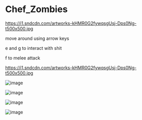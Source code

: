 # Chef_Zombies
https://i1.sndcdn.com/artworks-kHMR0G2fywqsgUsj-Dps0Ng-t500x500.jpg


move around using arrow keys

e and g to interact with shit

f to melee attack

https://i1.sndcdn.com/artworks-kHMR0G2fywqsgUsj-Dps0Ng-t500x500.jpg

![image](https://github.com/CharlizeSerrano5/Chef_Zombies/assets/33241511/1d0d51c8-37a0-425b-9c19-b1ffec09c6be)

![image](https://github.com/CharlizeSerrano5/Chef_Zombies/assets/33241511/596875ad-d98f-43aa-9620-cf26592badc1)

![image](https://github.com/CharlizeSerrano5/Chef_Zombies/assets/33241511/393fb0df-8ad4-4c8f-834f-bd98139c12ff)

![image](https://github.com/CharlizeSerrano5/Chef_Zombies/assets/33241511/c77a52be-a4b2-4db2-aa73-d554f911b589)

